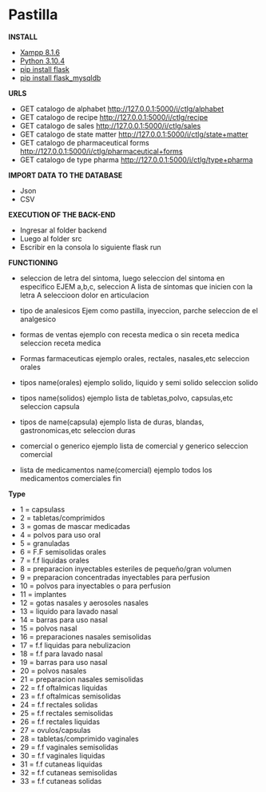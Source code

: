 # Pastilla

**INSTALL**

- [Xampp 8.1.6](https://www.apachefriends.org/es/download.html)
- [Python 3.10.4](https://www.python.org/downloads/)
- [pip install flask](https://pypi.org/project/Flask/)
- [pip install flask_mysqldb](https://pypi.org/project/Flask-MySQLdb/)

**URLS**

- GET catalogo de alphabet http://127.0.0.1:5000/i/ctlg/alphabet
- GET catalogo de recipe http://127.0.0.1:5000/i/ctlg/recipe
- GET catalogo de sales http://127.0.0.1:5000/i/ctlg/sales
- GET catalogo de state matter http://127.0.0.1:5000/i/ctlg/state+matter
- GET catalogo de pharmaceutical forms http://127.0.0.1:5000/i/ctlg/pharmaceutical+forms
- GET catalogo de type pharma http://127.0.0.1:5000/i/ctlg/type+pharma

**IMPORT DATA TO THE DATABASE**
- Json
- CSV

**EXECUTION OF THE BACK-END**
- Ingresar al folder backend
- Luego al folder src
- Escribir en la consola lo siguiente flask run

**FUNCTIONING**
- seleccion de letra del sintoma, luego seleccion del sintoma en especifico
    EJEM a,b,c,
            seleccion A
        lista de sintomas que inicien con la letra A
            seleccioon dolor en articulacion

- tipo de analesicos
    Ejem
        como pastilla, inyeccion, parche
            seleccion de el analgesico


- formas de ventas
    ejemplo
        con recesta medica o sin receta medica
            seleccion receta medica

- Formas farmaceuticas
    ejemplo
        orales, rectales, nasales,etc
            seleccion orales

- tipos name(orales)
    ejemplo
        solido, liquido y semi solido
            seleccion solido

- tipos name(solidos)
    ejemplo
        lista de tabletas,polvo, capsulas,etc
            seleccion capsula

- tipos de name(capsula)
    ejemplo
        lista de duras, blandas, gastronomicas,etc
            seleccion duras

- comercial o generico
    ejemplo
        lista de comercial y generico
            seleccion comercial

- lista de medicamentos name(comercial)
    ejemplo
        todos los medicamentos comerciales
        fin

**Type**
- 1 = capsulass
- 2 = tabletas/comprimidos
- 3 = gomas de mascar medicadas
- 4 = polvos para uso oral
- 5 = granuladas
- 6 = F.F semisolidas orales
- 7 = f.f liquidas orales
- 8 = preparacion inyectables esteriles de pequeño/gran volumen
- 9 = preparacion concentradas inyectables para perfusion
- 10 = polvos para inyectables o para perfusion
- 11 = implantes
- 12 = gotas nasales y aerosoles nasales
- 13 = liquido para lavado nasal
- 14 = barras para uso nasal
- 15 = polvos nasal
- 16 = preparaciones nasales semisolidas
- 17 = f.f liquidas para nebulizacion
- 18 = f.f para lavado nasal
- 19 = barras para uso nasal
- 20 = polvos nasales
- 21 = preparacion nasales semisolidas
- 22 = f.f oftalmicas liquidas
- 23 = f.f oftalmicas semisolidas
- 24 = f.f rectales solidas
- 25 = f.f rectales semisolidas
- 26 = f.f rectales liquidas
- 27 = ovulos/capsulas
- 28 = tabletas/comprimido vaginales
- 29 = f.f vaginales semisolidas
- 30 = f.f vaginales liquidas
- 31 = f.f cutaneas liquidas
- 32 = f.f cutaneas semisolidas
- 33 = f.f cutaneas solidas
